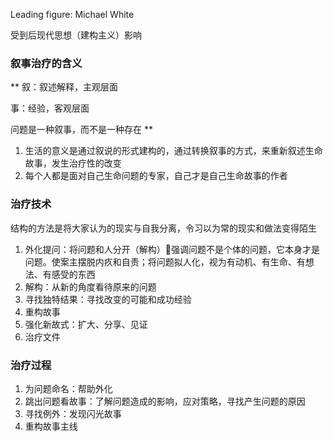 Leading figure: Michael White

受到后现代思想（建构主义）影响

### 叙事治疗的含义
**
叙：叙述解释，主观层面

事：经验，客观层面

问题是一种叙事，而不是一种存在
**

1. 生活的意义是通过叙说的形式建构的，通过转换叙事的方式，来重新叙述生命故事，发生治疗性的改变
2. 每个人都是面对自己生命问题的专家，自己才是自己生命故事的作者

### 治疗技术
结构的方法是将大家认为的现实与自我分离，令习以为常的现实和做法变得陌生

1. 外化提问：将问题和人分开（解构）强调问题不是个体的问题，它本身才是问题。使案主摆脱内疚和自责；将问题拟人化，视为有动机、有生命、有想法、有感受的东西
2. 解构：从新的角度看待原来的问题
3. 寻找独特结果：寻找改变的可能和成功经验
4. 重构故事
5. 强化新故式：扩大、分享、见证
6. 治疗文件

### 治疗过程

1. 为问题命名：帮助外化
2. 跳出问题看故事：了解问题造成的影响，应对策略，寻找产生问题的原因
3. 寻找例外：发现闪光故事
4. 重构故事主线

